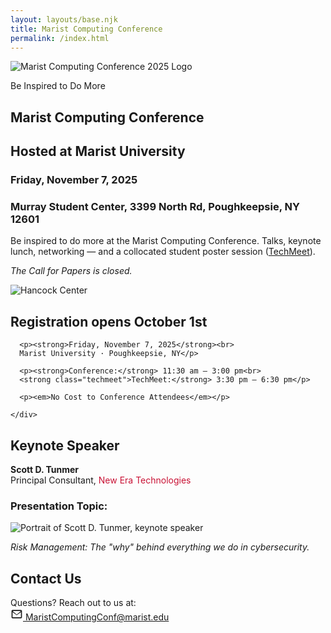 ```yaml
---
layout: layouts/base.njk
title: Marist Computing Conference
permalink: /index.html
---
```



<section class="hero hero-flex">
  <div class="hero-logo">
    <img 
      src="{{ '/assets/images/MCC-Logo2025.png' | url }}" 
      alt="Marist Computing Conference 2025 Logo"
      class="mcc-hero-logo">
    <p class="mcc-hero-tagline">Be Inspired to Do More</p>
  </div>

  <div class="hero-text">
    <h1>Marist Computing Conference</h1>
    <h2>Hosted at Marist University</h2>
    <h3>Friday, November 7, 2025</h3>
    <h3>Murray Student Center, 3399 North Rd, Poughkeepsie, NY 12601</h3>  
    <p>
      Be inspired to do more at the Marist Computing Conference. Talks, keynote lunch, 
      networking — and a collocated student poster session (<a href="/techmeet/">TechMeet</a>).
    </p>
    <p><i>The Call for Papers is closed.</i></p>
  </div>
</section>


<section class="save-the-date">
  <div class="save-the-date-inner">
    <div class="save-the-date-image">
      <img src="/MCC2025/assets/images/hancock-center-official.jpg" alt="Hancock Center">
    </div>
    <div class="save-the-date-content">
      <h2>Registration opens October 1st</h2>

      <p><strong>Friday, November 7, 2025</strong><br>
      Marist University · Poughkeepsie, NY</p>

      <p><strong>Conference:</strong> 11:30 am – 3:00 pm<br>
      <strong class="techmeet">TechMeet:</strong> 3:30 pm – 6:30 pm</p>

      <p><em>No Cost to Conference Attendees</em></p>

    </div>
  </div>
</section>

<div class="keynote-card">
  <div class="keynote-inner">
    <div class="keynote-content">
    <h2>Keynote Speaker</h2>
      <div class="title-block">
        <div>
          <p><strong>Scott D. Tunmer</strong><br>
          Principal Consultant, <span style="color:#c91235;">New Era Technologies</span></p>
          <h3>Presentation Topic:</h3>
        </div>
        <div class="keynote-image">
          <img src="/MCC2025/assets/images/keynote-pic.jpg" alt="Portrait of Scott D. Tunmer, keynote speaker">
        </div>
      </div>
      <p class="keynote-topic"><em>Risk Management: The "why" behind everything we do in cybersecurity.</em></p>
    </div>
  </div>
</div>


<section class="contact-card">
  <h2>Contact Us</h2>
  <p>
    Questions? Reach out to us at:<br>
    <a href="mailto:MaristComputingConf@marist.edu" class="contact-link">
      <svg xmlns="http://www.w3.org/2000/svg" 
           viewBox="0 0 24 24" 
           width="20" height="20" 
           fill="currentColor" 
           class="contact-icon">
        <path d="M4 4h16c1.1 0 2 .9 2 2v12c0 
        1.1-.9 2-2 2H4c-1.1 0-2-.9-2-2V6c0-1.1.9-2 
        2-2zm0 2v.01L12 13l8-6.99V6H4zm16 
        12V8l-8 6-8-6v10h16z"/>
      </svg>
      MaristComputingConf@marist.edu
    </a>
  </p>
</section>



